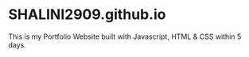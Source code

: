 # SHALINI2909.github.io

This is my Portfolio Website built with Javascript, HTML & CSS within 5 days.
